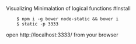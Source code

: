Visualizing Minimalation of logical functions
#Install
```
    $ npm i -g bower node-static && bower i
    $ static -p 3333
```

open http://localhost:3333/ from your browser